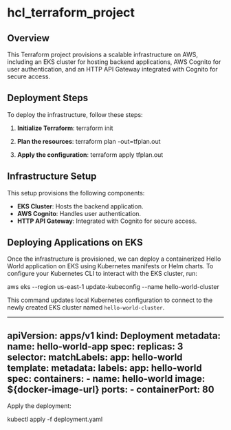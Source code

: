 
# hcl_terraform_project

## Overview
This Terraform project provisions a scalable infrastructure on AWS, including an EKS cluster for hosting backend applications, AWS Cognito for user authentication, and an HTTP API Gateway integrated with Cognito for secure access.

## Deployment Steps

To deploy the infrastructure, follow these steps:

1. **Initialize Terraform**:
terraform init

2. **Plan the resources**:
terraform plan -out=tfplan.out

3. **Apply the configuration**:
terraform apply tfplan.out

## Infrastructure Setup

This setup provisions the following components:

- **EKS Cluster**: Hosts the backend application.
- **AWS Cognito**: Handles user authentication.
- **HTTP API Gateway**: Integrated with Cognito for secure access.

## Deploying Applications on EKS

Once the infrastructure is provisioned, we can deploy a containerized Hello World application on EKS using Kubernetes manifests or Helm charts. To configure your Kubernetes CLI to interact with the EKS cluster, run:

aws eks --region us-east-1 update-kubeconfig --name hello-world-cluster

This command updates local Kubernetes configuration to connect to the newly created EKS cluster named `hello-world-cluster`.

---------------------------------------------
apiVersion: apps/v1
kind: Deployment
metadata:
  name: hello-world-app
spec:
  replicas: 3
  selector:
    matchLabels:
      app: hello-world
  template:
    metadata:
      labels:
        app: hello-world
    spec:
      containers:
      - name: hello-world
        image: ${docker-image-url}
        ports:
        - containerPort: 80
---------------------------------------------

Apply the deployment:

kubectl apply -f deployment.yaml
